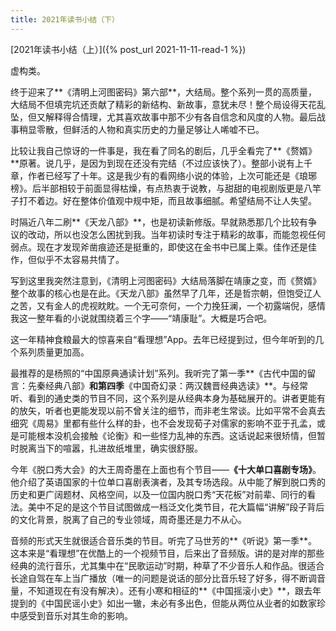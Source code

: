 ```yaml
---
title: 2021年读书小结（下）
---
```


[2021年读书小结（上）]({% post_url 2021-11-11-read-1 %})

虚构类。

终于迎来了**《清明上河图密码》第六部**，大结局。整个系列一贯的高质量，大结局不但填完坑还贡献了精彩的新结构、新故事，意犹未尽！整个局设得天花乱坠，但又解释得合情理，尤其喜欢故事中那不少有各自信念和风度的人物。最后战事稍显零散，但鲜活的人物和真实历史的力量足够让人唏嘘不已。

比较让我自己惊讶的一件事是，我在看了同名的剧后，几乎全看完了**《赘婿》**原著。说几乎，是因为到现在还没有完结（不过应该快了）。整部小说有上千章，作者已经写了十年。这是我少有的看网络小说的体验，上次可能还是《琅琊榜》。后半部相较于前面显得枯燥，有点热衷于说教，与甜甜的电视剧版更是八竿子打不着边。好在整体价值观中规中矩，而且故事细腻。希望结局不让人失望。

时隔近八年二刷**《天龙八部》**，也是初读新修版。早就熟悉那几个比较有争议的改动，所以也没怎么困扰到我。当年初读时专注于精彩的故事，而能忽视任何弱点。现在才发现斧凿痕迹还是挺重的，即使这在金书中已属上乘。佳作还是佳作，但似乎不太容易共情了。

写到这里我突然注意到，《清明上河图密码》大结局落脚在靖康之变，而《赘婿》整个故事的核心也是在此。《天龙八部》虽然早了几年，还是哲宗朝，但饱受辽人之苦，又有金人的虎视眈眈。一个无可奈何，一个力挽狂澜，一个初露端倪，感情我这一整年看的小说就围绕着三个字——“靖康耻”。大概是巧合吧。

这一年精神食粮最大的惊喜来自“看理想”App。去年已经提到过，但今年听到的几个系列质量更加高。

最推荐的是杨照的“中国原典通读计划”系列。我听完了第一季**《古代中国的留言：先秦经典八部》**和第四季**《中国奇幻录：两汉魏晋经典选读》**。与经常听、看到的通史类的节目不同，这个系列是从经典本身为基础展开的。讲者更能有的放矢，听者也更能发现以前不曾关注的细节，而非老生常谈。比如平常不会真去细究《周易》里都有些什么样的卦，也不会发现荀子对儒家的影响不亚于孔孟，或是可能根本没机会接触《论衡》和一些怪力乱神的东西。这话说起来很矫情，但暂时脱离当下的喧嚣，扎进故纸堆里，确实很舒服。

今年《脱口秀大会》的大王周奇墨在上面也有个节目——**《十大单口喜剧专场》**。他介绍了英语国家的十位单口喜剧表演者，及其专场选段。从中能了解到脱口秀的历史和更广阔题材、风格空间，以及一位国内脱口秀“天花板”对前辈、同行的看法。美中不足的是这个节目试图做成一档泛文化类节目，花大篇幅“讲解”段子背后的文化背景，脱离了自己的专业领域，周奇墨还是力不从心。

音频的形式天生就很适合音乐类的节目。听完了马世芳的**《听说》第一季**。这本来是“看理想”在优酷上的一个视频节目，后来出了音频版。讲的是对岸的那些经典的流行音乐，尤其集中在“民歌运动”时期，种草了不少音乐人和作品。很适合长途自驾在车上当广播放（唯一的问题是说话的部分比音乐轻了好多，得不断调音量，不知道现在有没有解决）。还有小寒和相征的**《中国摇滚小史》**，跟去年提到的《中国民谣小史》如出一辙，未必有多出色，但能从两位从业者的如数家珍中感受到音乐对其生命的影响。

